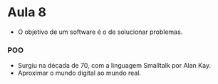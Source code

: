 # Aula 8

* O objetivo de um software é o de solucionar problemas.

### POO
* Surgiu na década de 70, com a linguagem Smalltalk por Alan Kay.
* Aproximar o mundo digital ao mundo real.